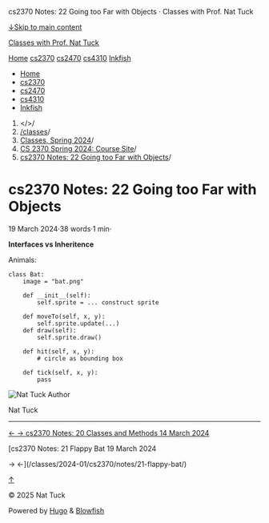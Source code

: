 




cs2370 Notes: 22 Going too Far with Objects · Classes with Prof. Nat Tuck






















[↓Skip to main content](#main-content)

[Classes with Prof. Nat Tuck](/)

[Home](/)
[cs2370](/classes/2025-01/cs2370/)
[cs2470](/classes/2025-01/cs2470/)
[cs4310](/classes/2025-01/cs4310/)
[Inkfish](https://inkfish.homework.quest/)









* [Home](/)
* [cs2370](/classes/2025-01/cs2370/)
* [cs2470](/classes/2025-01/cs2470/)
* [cs4310](/classes/2025-01/cs4310/)
* [Inkfish](https://inkfish.homework.quest/)





1. </>/
2. [/classes](/classes/)/
3. [Classes, Spring 2024](/classes/2024-01/)/
4. [CS 2370 Spring 2024: Course Site](/classes/2024-01/cs2370/)/
5. [cs2370 Notes: 22 Going too Far with Objects](/classes/2024-01/cs2370/notes/22-animal-objects/)/

cs2370 Notes: 22 Going too Far with Objects
===========================================

19 March 2024·38 words·1 min·





**Interfaces vs Inheritence**

Animals:

```
class Bat:
    image = "bat.png"
    
    def __init__(self):
        self.sprite = ... construct sprite
    
    def moveTo(self, x, y):
        self.sprite.update(...)
    def draw(self):
        self.sprite.draw()
    
    def hit(self, x, y):
        # circle as bounding box
    
    def tick(self, x, y):
        pass

```


![Nat Tuck](/img/author_hu_995db18b97553af7.jpg)
Author

Nat Tuck











---


[←
→
cs2370 Notes: 20 Classes and Methods
14 March 2024](/classes/2024-01/cs2370/notes/20-classes-methods/)

[cs2370 Notes: 21 Flappy Bat
19 March 2024


→
←](/classes/2024-01/cs2370/notes/21-flappy-bat/)





[↑](#the-top "Scroll to top")

©
2025
Nat Tuck

Powered by [Hugo](https://gohugo.io/) & [Blowfish](https://blowfish.page/)













